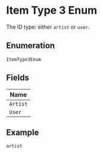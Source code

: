 
# Item Type 3 Enum

The ID type: either `artist` or `user`.

## Enumeration

`ItemType3Enum`

## Fields

| Name |
|  --- |
| `Artist` |
| `User` |

## Example

```
artist
```

